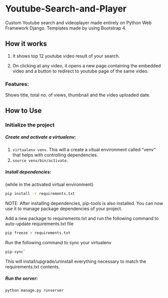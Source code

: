 # Youtube-Search-and-Player
Custom Youtube search and videoplayer made entirely on Python Web Framework Django. Templates made by using Bootstrap 4.

## How it works

1. It shows top 12 youtube video result of your search. 

2. On clicking at any video, it opens a new page containing the embedded video and a button to redirect to youtube page of the same video.

### Features:

Shows title, total no. of views, thumbnail and the video uploaded date.

## How to Use

### Initialize the project

##### Create and activate a virtualenv:

1. `virtualenv venv`. This will a create a vitual environment called "venv" that helps with controlling dependencies.
2. `source venv/bin/activate`. 


##### Install dependencies:

(while in the activated virtual environment)
```bash
pip install -r requirements.txt
```
NOTE: After installing dependencies, pip-tools is also installed. You can now use it to manage package dependencies of your project.

Add a new package to requirements.txt and run the following command to auto-update requirements.txt file
```bash
pip freeze > requirements.txt
```

Run the following command to sync your virtualenv
```bash
pip-sync`
```
 This will install/upgrade/uninstall everything necessary to match the requirements.txt contents.

##### Run the server:
```bash
python manage.py runserver
```
